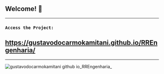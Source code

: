 ## Welcome! 👋
--------------------------------------------------------------------------

### `Access the Project:`

## https://gustavodocarmokamitani.github.io/RREngenharia/

--------------------------------------------------------------------------

![gustavodocarmokamitani github io_RREngenharia_](https://user-images.githubusercontent.com/26381791/156615589-c878f5d4-9847-4f54-b3dd-8f2bda011d33.png)

